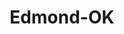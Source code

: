 ---
title: Edmond-OK
slug: edmond-ok
f_state:
- cms/state/oklahoma.md
f_locations:
- cms/payday-loan/advance-america-2181.md
- cms/payday-loan/advantage-business-services-3551.md
- cms/payday-loan/bramcorp-and-image-cater-5439.md
- cms/payday-loan/check-go-9894.md
- cms/payday-loan/check-into-cash-inc-13092.md
- cms/payday-loan/loan-mart-of-oklahoma-inc-20473.md
updated-on: '2024-05-30T13:41:28.615Z'
created-on: '2024-05-30T13:41:28.615Z'
published-on: '2024-05-30T13:54:32.469Z'
f_city: Edmond
layout: '[city].html'
tags: city
---